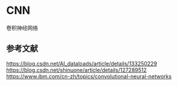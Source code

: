 # CNN

卷积神经网络

## 参考文献

https://blog.csdn.net/AI_dataloads/article/details/133250229
https://blog.csdn.net/shinuone/article/details/127289512
https://www.ibm.com/cn-zh/topics/convolutional-neural-networks
